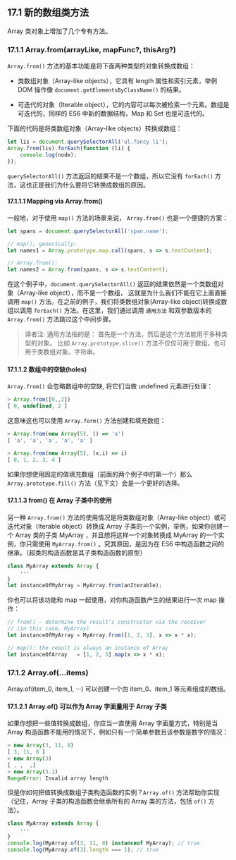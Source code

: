 ## 17.1 新的数组类方法

Array 类对象上增加了几个专有方法。

### 17.1.1 Array.from(arrayLike, mapFunc?, thisArg?)

`Array.from()` 方法的基本功能是将下面两种类型的对象转换成数组：

- 类数组对象（Array-like objects），它具有 length 属性和索引元素，举例 DOM 操作像 `document.getElementsByClassName()` 的结果。

- 可迭代的对象（Iterable object），它的内容可以每次被检索一个元素。数组是可迭代的，同样的 ES6 中新的数据结构，Map 和 Set 也是可迭代的。

下面的代码是将类数组对象（Array-like objects）转换成数组：

```javascript
let lis = document.querySelectorAll('ul.fancy li');
Array.from(lis).forEach(function (li) {
    console.log(node);
});
```

`querySelectorAll()` 方法返回的结果不是一个数组，所以它没有 `forEach()` 方法，这也正是我们为什么要将它转换成数组的原因。

#### 17.1.1.1 Mapping via Array.from()

一般地，对于使用 `map()` 方法的场景来说， `Array.from()` 也是一个便捷的方案：

```javascript
let spans = document.querySelectorAll('span.name');

// map(), generically:
let names1 = Array.prototype.map.call(spans, s => s.textContent);

// Array.from():
let names2 = Array.from(spans, s => s.textContent);
```

在这个例子中，`document.querySelectorAll()` 返回的结果依然是一个类数组对象（Array-like object），而不是一个数组， 这就是为什么我们不能在它上面直接调用 `map()` 方法。在之前的例子，我们将类数组对象(Array-like object)转换成数组以调用 `forEach()` 方法。在这里，我们通过调用 `通用方法` 和双参数版本的 `Array.from()` 方法跳过这个中间步骤。

> 译者注:
> 通用方法指的是：
> 首先是一个方法，然后是这个方法能用于多种类型的对象。
> 比如 `Array.prototype.slice()` 方法不仅仅可用于数组，也可用于类数组对象、字符串。

#### 17.1.1.2 数组中的空缺(holes)

`Array.from()` 会忽略数组中的空缺, 将它们当做 undefined 元素进行处理：

```javascript
> Array.from([0,,2])
[ 0, undefined, 2 ]
```

这意味这也可以使用 `Array.form()` 方法创建和填充数组：

```javascript
> Array.from(new Array(5), () => 'a')
[ 'a', 'a', 'a', 'a', 'a' ]

> Array.from(new Array(5), (x,i) => i)
[ 0, 1, 2, 3, 4 ]
```

如果你想使用固定的值填充数组（前面的两个例子中的第一个）那么 `Array.prototype.fill()` 方法（见下文）会是一个更好的选择。

#### 17.1.1.3 from() 在 Array 子类中的使用

另一种 `Array.from()` 方法的使用情况是将类数组对象（Array-like object）或可迭代对象（Iterable object）转换成 Array 子类的一个实例，举例，如果你创建一个 Array 类的子类 MyArray ，并且想将这样一个对象转换成 MyArray 的一个实例，你只需使用 `MyArray.from()` 。究其原因，是因为在 ES6 中构造函数之间的继承。（超类的构造函数是其子类构造函数的原型）

```javascript
class MyArray extends Array {
    ···
}
let instanceOfMyArray = MyArray.from(anIterable);
```

你也可以将该功能和 map 一起使用，对你构造函数产生的结果进行一次 map 操作：

```javascript
// from() – determine the result’s constructor via the receiver
// (in this case, MyArray)
let instanceOfMyArray = MyArray.from([1, 2, 3], x => x * x);

// map(): the result is always an instance of Array
let instanceOfArray   = [1, 2, 3].map(x => x * x);
```

### 17.1.2 Array.of(...items)
Array.of(item_0, item_1, ···) 可以创建一个由 item_0、item_1 等元素组成的数组。

#### 17.1.2.1 Array.of() 可以作为 Array 字面量用于 Array 子类

如果你想把一些值转换成数组，你应当一直使用 Array 字面量方式，特别是当 Array 构造函数不能用的情况下，例如只有一个简单参数且该参数是数字的情况：

```javascript
> new Array(3, 11, 8)
[ 3, 11, 8 ]
> new Array(3)
[ , ,  ,]
> new Array(3.1)
RangeError: Invalid array length
```

但是你如何把值转换成数组子类构造函数的实例？`Array.of()` 方法帮助你实现（记住，Array 子类的构造函数会继承所有的 Array 类的方法，包括 `of()` 方法）。

```javascript
class MyArray extends Array {
    ···
}
console.log(MyArray.of(3, 11, 8) instanceof MyArray); // true
console.log(MyArray.of(3).length === 1); // true
```